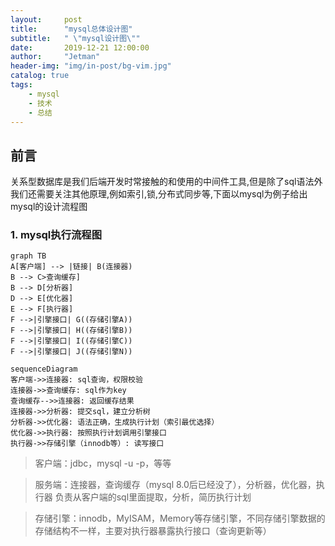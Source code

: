 ```yaml
---
layout:     post
title:      "mysql总体设计图"
subtitle:   " \"mysql设计图\""
date:       2019-12-21 12:00:00
author:     "Jetman"
header-img: "img/in-post/bg-vim.jpg"
catalog: true
tags:
    - mysql
    - 技术
    - 总结
---
```



## 前言

  关系型数据库是我们后端开发时常接触的和使用的中间件工具,但是除了sql语法外我们还需要关注其他原理,例如索引,锁,分布式同步等,下面以mysql为例子给出mysql的设计流程图
  
  
### 1. mysql执行流程图
```mermaid
graph TB
A[客户端] --> |链接| B(连接器)
B --> C>查询缓存]
B --> D[分析器]
D --> E[优化器]
E --> F[执行器]
F -->|引擎接口| G((存储引擎A))
F -->|引擎接口| H((存储引擎B))
F -->|引擎接口| I((存储引擎C))
F -->|引擎接口| J((存储引擎N))
```
```mermaid
sequenceDiagram
客户端->>连接器: sql查询，权限校验
连接器->>查询缓存: sql作为key
查询缓存-->>连接器: 返回缓存结果
连接器->>分析器: 提交sql，建立分析树
分析器->>优化器: 语法正确，生成执行计划（索引最优选择）
优化器->>执行器: 按照执行计划调用引擎接口
执行器->>存储引擎（innodb等）: 读写接口
```

>客户端：jdbc，mysql -u -p，等等
 
>服务端：连接器，查询缓存（mysql 8.0后已经没了），分析器，优化器，执行器
>负责从客户端的sql里面提取，分析，简历执行计划

>存储引擎：innodb，MyISAM，Memory等存储引擎，不同存储引擎数据的存储结构不一样，主要对执行器暴露执行接口（查询更新等）